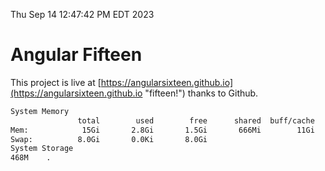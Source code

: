 Thu Sep 14 12:47:42 PM EDT 2023

# Angular Fifteen


This project is live at [https://angularsixteen.github.io](https://angularsixteen.github.io "fifteen!") thanks to Github.

```bash
System Memory
               total        used        free      shared  buff/cache   available
Mem:            15Gi       2.8Gi       1.5Gi       666Mi        11Gi        11Gi
Swap:          8.0Gi       0.0Ki       8.0Gi
System Storage
468M	.
